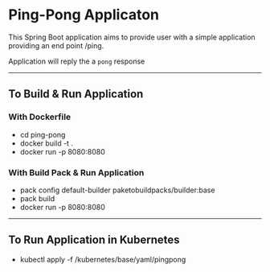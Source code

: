 # Ping-Pong Applicaton


This Spring Boot application aims to provide user with a simple application providing an end point /ping.

Application will reply the a `pong` response


---

## To Build & Run Application

### With Dockerfile
- cd ping-pong   
- docker build -t <docker-image> .    
- docker run -p 8080:8080 <docker-image>

### With Build Pack & Run Application
- pack config default-builder paketobuildpacks/builder:base   
- pack build <docker-image>   
- docker run -p 8080:8080 <docker-image>

---

## To Run Application in Kubernetes

- kubectl apply -f /kubernetes/base/yaml/pingpong
